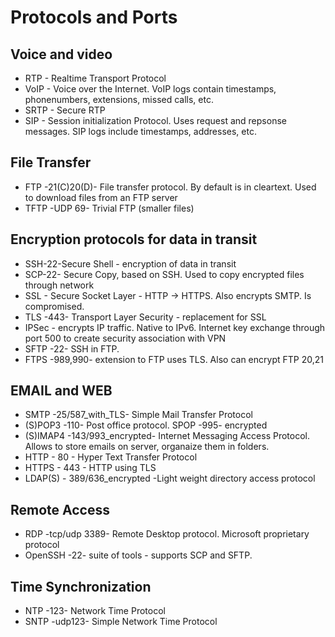 # Protocols and Ports

## Voice and video
- RTP - Realtime Transport Protocol
- VoIP - Voice over the Internet. VoIP logs contain timestamps, phonenumbers, extensions, missed calls, etc.
- SRTP - Secure RTP
- SIP - Session initialization Protocol. Uses request and repsonse messages. SIP logs include timestamps, addresses, etc.

## File Transfer
- FTP -21(C)20(D)- File transfer protocol. By default is in cleartext. Used to download files from an FTP server
- TFTP -UDP 69- Trivial FTP (smaller files)

## Encryption protocols for data in transit
- SSH-22-Secure Shell - encryption of data in transit
- SCP-22- Secure Copy, based on SSH. Used to copy encrypted files through network
- SSL - Secure Socket Layer - HTTP -> HTTPS. Also encrypts SMTP. Is compromised.
- TLS -443- Transport Layer Security - replacement for SSL
- IPSec - encrypts IP traffic. Native to IPv6. Internet key exchange through port 500 to create security association with VPN
- SFTP -22- SSH in FTP. 
- FTPS -989,990- extension to FTP uses TLS. Also can encrypt FTP 20,21

## EMAIL and WEB
- SMTP -25/587_with_TLS- Simple Mail Transfer Protocol
- (S)POP3 -110- Post office protocol. SPOP -995- encrypted
- (S)IMAP4 -143/993_encrypted- Internet Messaging Access Protocol. Allows to store emails on server, organaize them in folders.
- HTTP - 80 - Hyper Text Transfer Protocol
- HTTPS - 443 - HTTP using TLS
- LDAP(S) - 389/636_encrypted -Light weight directory access protocol

## Remote Access
- RDP -tcp/udp 3389- Remote Desktop protocol. Microsoft proprietary protocol
- OpenSSH -22- suite of tools - supports SCP and SFTP.

## Time Synchronization
- NTP -123- Network Time Protocol
- SNTP -udp123- Simple Network Time Protocol

